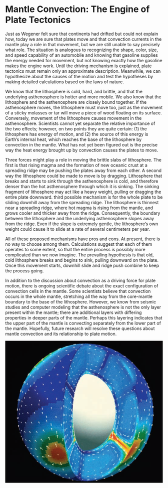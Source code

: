# Mantle Convection: The Engine of Plate Tectonics

Just as Wegener felt sure that continents had drifted but could not explain how, today we are sure that plates move and that convection currents in the mantle play a role in that movement, but we are still unable to say precisely what role. The situation is analogous to recognizing the shape, color, size, and speed capability of an automobile and knowing that gasoline supplies the energy needed for movement, but not knowing exactly how the gasoline makes the engine work. Until the driving mechanism is explained, plate tectonics must remain only an approximate description. Meanwhile, we can hypothesize about the causes of the motion and test the hypotheses by making detailed calculations based on the laws of nature. 

We know that the lithosphere is cold, hard, and brittle, and that the underlying asthenosphere is hotter and more mobile. We also know that the lithosphere and the asthenosphere are closely bound together. If the asthenosphere moves, the lithosphere must move too, just as the movement of a sticky molasses or tar will move a piece of wood floating on its surface. Conversely, movement of the lithosphere causes movement in the asthenosphere. Scientists cannot yet separate the relative importance of the two effects; however, on two points they are quite certain: \(1\) the lithosphere has energy of motion, and \(2\) the source of this energy is Earth’s internal heat, which reaches the base of the lithosphere by convection in the mantle. What has not yet been figured out is the precise way the heat energy brought up by convection causes the plates to move.

Three forces might play a role in moving the brittle slabs of lithosphere. The first is that rising magma and the formation of new oceanic crust at a spreading ridge may be pushing the plates away from each other. A second way the lithosphere could be made to move is by dragging. Lithosphere that breaks and starts to sink through the asthenosphere is cold, and therefore denser than the hot asthenosphere through which it is sinking. The sinking fragment of lithosphere may act like a heavy weight, pulling or dragging the entire plate downward. third possible mechanism is for the whole plate to be sliding downhill away from the spreading ridge. The lithosphere is thinnest near a spreading ridge, where hot magma is rising from the mantle, and grows cooler and thicker away from the ridge. Consequently, the boundary between the lithosphere and the underlying asthenosphere slopes away from the ridge. Even if the slope is extremely gentle, the lithosphere’s own weight could cause it to slide at a rate of several centimeters per year.

All of these proposed mechanisms have pros and cons. At present, there is no way to choose among them. Calculations suggest that each of them operates to some extent, so that the entire process is possibly more complicated than we now imagine. The prevailing hypothesis is that old, cold lithosphere breaks and begins to sink, pulling downward on the plate. Once this movement starts, downhill slide and ridge push combine to keep the process going.

In addition to the discussion about convection as a driving force for plate motion, there is ongoing scientific debate about the exact configuration of convection cells in the mantle. Some scientists believe that convection occurs in the whole mantle, stretching all the way from the core-mantle boundary to the base of the lithosphere. However, we know from seismic studies and computer modeling that the asthenosphere is not the only layer present within the mantle; there are additional layers with differing properties in deeper parts of the mantle. Perhaps this layering indicates that the upper part of the mantle is convecting separately from the lower part of the mantle. Hopefully, future research will resolve these questions about mantle convection and its relationship to plate motion.

![The results of computer models of the mantle, like the one shown here, have revealed much useful information about heat flow and convection in the mantle. Here, the colors show the relative temperatures of mantle rocks, with red indicating higher temperatures and blue indicating cooler temperatures. This model shows whole-mantle convection, but other models suggest that the mantle may be convecting in layers.](../../.gitbook/assets/image%20%2841%29.png)

